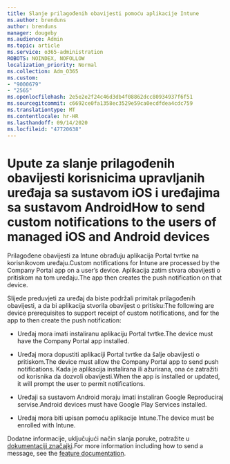 ```yaml
---
title: Slanje prilagođenih obavijesti pomoću aplikacije Intune
ms.author: brenduns
author: brenduns
manager: dougeby
ms.audience: Admin
ms.topic: article
ms.service: o365-administration
ROBOTS: NOINDEX, NOFOLLOW
localization_priority: Normal
ms.collection: Adm_O365
ms.custom:
- "9000679"
- "2565"
ms.openlocfilehash: 2e5e2e2f24c46d3db4f08862dcc80934937f6f51
ms.sourcegitcommit: c6692ce0fa1358ec3529e59ca0ecdfdea4cdc759
ms.translationtype: MT
ms.contentlocale: hr-HR
ms.lasthandoff: 09/14/2020
ms.locfileid: "47720638"
---
```

# <a name="how-to-send-custom-notifications-to-the-users-of-managed-ios-and-android-devices"></a><span data-ttu-id="73f55-102">Upute za slanje prilagođenih obavijesti korisnicima upravljanih uređaja sa sustavom iOS i uređajima sa sustavom Android</span><span class="sxs-lookup"><span data-stu-id="73f55-102">How to send custom notifications to the users of managed iOS and Android devices</span></span>

<span data-ttu-id="73f55-103">Prilagođene obavijesti za Intune obrađuju aplikacija Portal tvrtke na korisnikovom uređaju.</span><span class="sxs-lookup"><span data-stu-id="73f55-103">Custom notifications for Intune are processed by the Company Portal app on a user’s device.</span></span> <span data-ttu-id="73f55-104">Aplikacija zatim stvara obavijesti o pritiskom na tom uređaju.</span><span class="sxs-lookup"><span data-stu-id="73f55-104">The app then creates the push notification on that device.</span></span>

<span data-ttu-id="73f55-105">Slijede preduvjeti za uređaj da biste podržali primitak prilagođenih obavijesti, a da bi aplikacija stvorila obavijest o pritisku:</span><span class="sxs-lookup"><span data-stu-id="73f55-105">The following are device prerequisites to support receipt of custom notifications, and for the app to then create the push notification:</span></span>

- <span data-ttu-id="73f55-106">Uređaj mora imati instaliranu aplikaciju Portal tvrtke.</span><span class="sxs-lookup"><span data-stu-id="73f55-106">The device must have the Company Portal app installed.</span></span>  

- <span data-ttu-id="73f55-107">Uređaj mora dopustiti aplikaciji Portal tvrtke da šalje obavijesti o pritiskom.</span><span class="sxs-lookup"><span data-stu-id="73f55-107">The device must allow the Company Portal app to send push notifications.</span></span> <span data-ttu-id="73f55-108">Kada je aplikacija instalirana ili ažurirana, ona će zatražiti od korisnika da dozvoli obavijesti.</span><span class="sxs-lookup"><span data-stu-id="73f55-108">When the app is installed or updated, it will prompt the user to permit notifications.</span></span>

- <span data-ttu-id="73f55-109">Uređaji sa sustavom Android moraju imati instaliran Google Reproduciraj servise.</span><span class="sxs-lookup"><span data-stu-id="73f55-109">Android devices must have Google Play Services installed.</span></span>

- <span data-ttu-id="73f55-110">Uređaj mora biti upisan pomoću aplikacije Intune.</span><span class="sxs-lookup"><span data-stu-id="73f55-110">The device must be enrolled with Intune.</span></span>

<span data-ttu-id="73f55-111">Dodatne informacije, uključujući način slanja poruke, potražite u [dokumentaciji značajki](https://docs.microsoft.com/intune/custom-notifications).</span><span class="sxs-lookup"><span data-stu-id="73f55-111">For more information including how to send a message, see the [feature documentation](https://docs.microsoft.com/intune/custom-notifications).</span></span>
